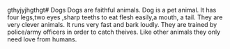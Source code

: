 gthyjyjhgthgt# Dogs
Dogs are faithful animals.
Dog is a pet animal.
It has four legs,two eyes ,sharp teeths to eat flesh easily,a mouth, a tail.
They are very clever animals.
It runs very fast and bark loudly.
They are trained by police/army officers in order to catch theives.
Like other animals they only need love from humans.
